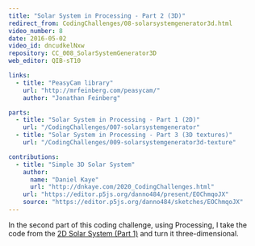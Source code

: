 ```yaml
---
title: "Solar System in Processing - Part 2 (3D)"
redirect_from: CodingChallenges/08-solarsystemgenerator3d.html
video_number: 8
date: 2016-05-02
video_id: dncudkelNxw
repository: CC_008_SolarSystemGenerator3D
web_editor: QIB-sT10

links:
  - title: "PeasyCam library"
    url: "http://mrfeinberg.com/peasycam/"
    author: "Jonathan Feinberg"

parts:
  - title: "Solar System in Processing - Part 1 (2D)"
    url: "/CodingChallenges/007-solarsystemgenerator"
  - title: "Solar System in Processing - Part 3 (3D textures)"
    url: "/CodingChallenges/009-solarsystemgenerator3d-texture"

contributions:
  - title: "Simple 3D Solar System"
    author:
      name: "Daniel Kaye"
      url: "http://dnkaye.com/2020_CodingChallenges.html"
    url: "https://editor.p5js.org/danno484/present/EOChmqoJX"
    source: "https://editor.p5js.org/danno484/sketches/EOChmqoJX"
---
```


In the second part of this coding challenge, using Processing, I take the code from the [2D Solar System (Part 1)](https://youtu.be/l8SiJ-RmeHU) and turn it three-dimensional.
